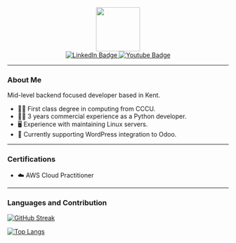 <div id="header" align="center">
    <img src="https://media.giphy.com/media/H1dxi6xdh4NGQCZSvz/giphy.gif" width="100"/>
    <div id="badges">
      <a href="https://www.linkedin.com/in/jack-dane/">
        <img src="https://img.shields.io/badge/LinkedIn-blue?style=for-the-badge&logo=linkedin&logoColor=white" alt="LinkedIn Badge"/>
      </a>
      <a href="https://www.youtube.com/@jdevelopmentjd">
        <img src="https://img.shields.io/badge/YouTube-red?style=for-the-badge&logo=youtube&logoColor=white" alt="Youtube Badge"/>
      </a>
    </div>
</div>

---

### About Me
Mid-level backend focused developer based in Kent. 

- :man_student: First class degree in computing from CCCU. 
- :office_worker: 3 years commercial experience as a Python developer. 
- :desktop_computer: Experience with maintaining Linux servers.
- :electric_plug: Currently supporting WordPress integration to Odoo. 

---

### Certifications

- :cloud: AWS Cloud Practitioner

---

### Languages and Contribution

[![GitHub Streak](http://github-readme-streak-stats.herokuapp.com?user=Jack-Dane&theme=dark&background=000000)](https://git.io/streak-stats)

[![Top Langs](https://github-readme-stats.vercel.app/api/top-langs/?username=Jack-Dane&layout=compact&theme=vision-friendly-dark)](https://github.com/anuraghazra/github-readme-stats)
